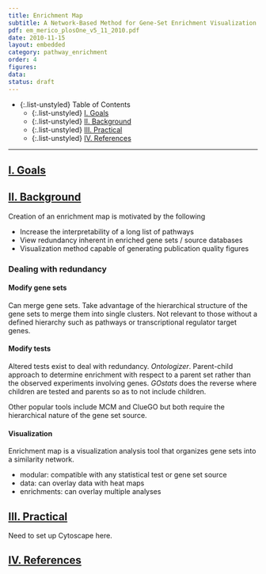 ```yaml
---
title: Enrichment Map
subtitle: A Network-Based Method for Gene-Set Enrichment Visualization and Interpretation
pdf: em_merico_plosOne_v5_11_2010.pdf
date: 2010-11-15
layout: embedded
category: pathway_enrichment
order: 4
figures:
data:
status: draft
---
```


- {:.list-unstyled} Table of Contents
  - {:.list-unstyled} [I. Goals](#goals)
  - {:.list-unstyled} [II. Background](#background)
  - {:.list-unstyled} [III. Practical](#practical)
  - {:.list-unstyled} [IV. References](#references)

<hr/>

## <a href="#goals" name="goals">I. Goals</a>

## <a href="#background" name="background">II. Background</a>

Creation of an enrichment map is motivated by the following

  - Increase the interpretability of a long list of pathways
  - View redundancy inherent in enriched gene sets / source databases
  - Visualization method capable of generating publication quality figures

### Dealing with redundancy

#### Modify gene sets

Can merge gene sets. Take advantage of the hierarchical structure of the gene sets to merge them into single clusters. Not relevant to those without a defined hierarchy such as pathways or transcriptional regulator target genes.

#### Modify tests

Altered tests exist to deal with redundancy. *Ontologizer*. Parent-child approach to determine enrichment with respect to a parent set rather than the observed experiments involving genes. *GOstats* does the reverse where children are tested and parents so as to not include children.

Other popular tools include MCM and ClueGO but both require the hierarchical nature of the gene set source.

#### Visualization

Enrichment map is a visualization analysis tool that organizes gene sets into a similarity network.

- modular: compatible with any statistical test or gene set source
- data: can overlay data with heat maps
- enrichments: can overlay multiple analyses



## <a href="#practical" name="practical">III. Practical</a>

Need to set up Cytoscape here.


## <a href="#references" name="references">IV. References</a>
